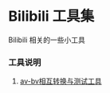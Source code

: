 # Bilibili 工具集
Bilibili 相关的一些小工具

### 工具说明
1. [av-bv相互转换与测试工具](https://github.com/hui-shao/python-toolkit/blob/master/Bilibili/bv-av/README.md)
